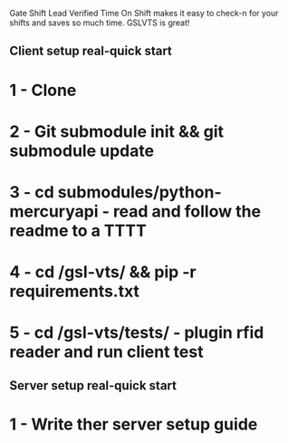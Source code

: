 
Gate Shift Lead Verified Time On Shift makes it easy to check-n for your shifts and saves so much time. GSLVTS is great!

## Client setup real-quick start
# 1 - Clone
# 2 - Git submodule init && git submodule update
# 3 - cd submodules/python-mercuryapi - read and follow the readme to a TTTT
# 4 - cd /gsl-vts/ && pip -r requirements.txt
# 5 - cd /gsl-vts/tests/ - plugin rfid reader and run client test



## Server setup real-quick start
# 1 - Write ther server setup guide
